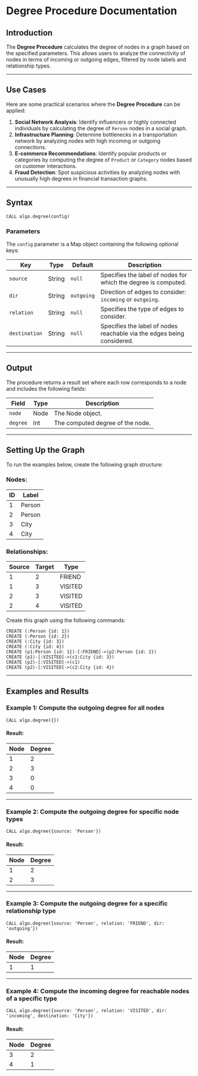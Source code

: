 # Degree Procedure Documentation

## Introduction

The **Degree Procedure** calculates the degree of nodes in a graph based on the specified parameters.
This allows users to analyze the connectivity of nodes in terms of incoming or outgoing edges, filtered by node labels and relationship types.

---

## Use Cases

Here are some practical scenarios where the **Degree Procedure** can be applied:

1. **Social Network Analysis**: Identify influencers or highly connected individuals by calculating the degree of `Person` nodes in a social graph.
2. **Infrastructure Planning**: Determine bottlenecks in a transportation network by analyzing nodes with high incoming or outgoing connections.
3. **E-commerce Recommendations**: Identify popular products or categories by computing the degree of `Product` or `Category` nodes based on customer interactions.
4. **Fraud Detection**: Spot suspicious activities by analyzing nodes with unusually high degrees in financial transaction graphs.

---

## Syntax

```plaintext
CALL algo.degree(config)
```

### Parameters

The `config` parameter is a Map object containing the following optional keys:

| Key           | Type   | Default    | Description                                                            |
| ------------- | ------ | ---------- | ---------------------------------------------------------------------- |
| `source`      | String | `null`     | Specifies the label of nodes for which the degree is computed.         |
| `dir`         | String | `outgoing` | Direction of edges to consider: `incoming` or `outgoing`.              |
| `relation`    | String | `null`     | Specifies the type of edges to consider.                               |
| `destination` | String | `null`     | Specifies the label of nodes reachable via the edges being considered. |

---

## Output

The procedure returns a result set where each row corresponds to a node and includes the following fields:

| Field    | Type | Description                      |
| -------- | ---- | -------------------------------- |
| `node`   | Node | The Node object.                 |
| `degree` | Int  | The computed degree of the node. |

---

## Setting Up the Graph

To run the examples below, create the following graph structure:

### Nodes:

| ID | Label  |
| -- | ------ |
| 1  | Person |
| 2  | Person |
| 3  | City   |
| 4  | City   |

### Relationships:

| Source | Target | Type    |
| ------ | ------ | ------- |
| 1      | 2      | FRIEND  |
| 1      | 3      | VISITED |
| 2      | 3      | VISITED |
| 2      | 4      | VISITED |

Create this graph using the following commands:

```plaintext
CREATE (:Person {id: 1})
CREATE (:Person {id: 2})
CREATE (:City {id: 3})
CREATE (:City {id: 4})
CREATE (p1:Person {id: 1})-[:FRIEND]->(p2:Person {id: 2})
CREATE (p1)-[:VISITED]->(c1:City {id: 3})
CREATE (p2)-[:VISITED]->(c1)
CREATE (p2)-[:VISITED]->(c2:City {id: 4})
```

---

## Examples and Results

### Example 1: Compute the outgoing degree for all nodes

```plaintext
CALL algo.degree({})
```

#### Result:

| Node | Degree |
| ---- | ------ |
| 1    | 2      |
| 2    | 3      |
| 3    | 0      |
| 4    | 0      |

---

### Example 2: Compute the outgoing degree for specific node types

```plaintext
CALL algo.degree({source: 'Person'})
```

#### Result:

| Node | Degree |
| ---- | ------ |
| 1    | 2      |
| 2    | 3      |

---

### Example 3: Compute the outgoing degree for a specific relationship type

```plaintext
CALL algo.degree({source: 'Person', relation: 'FRIEND', dir: 'outgoing'})
```

#### Result:

| Node | Degree |
| ---- | ------ |
| 1    | 1      |

---

### Example 4: Compute the incoming degree for reachable nodes of a specific type

```plaintext
CALL algo.degree({source: 'Person', relation: 'VISITED', dir: 'incoming', destination: 'City'})
```

#### Result:

| Node | Degree |
| ---- | ------ |
| 3    | 2      |
| 4    | 1      |


